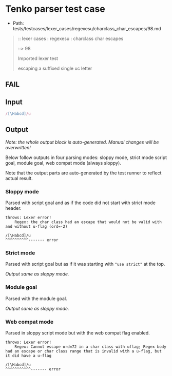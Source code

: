 # Tenko parser test case

- Path: tests/testcases/lexer_cases/regexesu/charclass_char_escapes/98.md

> :: lexer cases : regexesu : charclass char escapes
>
> ::> 98
>
> Imported lexer test
>
> escaping a suffixed single uc letter

## FAIL

## Input

`````js
/[\Habcd]/u
`````

## Output

_Note: the whole output block is auto-generated. Manual changes will be overwritten!_

Below follow outputs in four parsing modes: sloppy mode, strict mode script goal, module goal, web compat mode (always sloppy).

Note that the output parts are auto-generated by the test runner to reflect actual result.

### Sloppy mode

Parsed with script goal and as if the code did not start with strict mode header.

`````
throws: Lexer error!
    Regex: the char class had an escape that would not be valid with and without u-flag (ord=-2)

/[\Habcd]/u
^^^^^^^^^^------- error
`````

### Strict mode

Parsed with script goal but as if it was starting with `"use strict"` at the top.

_Output same as sloppy mode._

### Module goal

Parsed with the module goal.

_Output same as sloppy mode._

### Web compat mode

Parsed in sloppy script mode but with the web compat flag enabled.

`````
throws: Lexer error!
    Regex: Cannot escape ord=72 in a char class with uflag; Regex body had an escape or char class range that is invalid with a u-flag, but it did have a u-flag

/[\Habcd]/u
^^^^^^^^^^^------- error
`````

